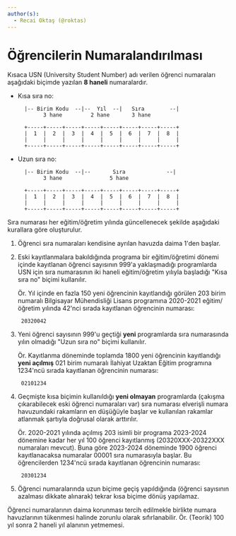 ```yaml
---
author(s):
  - Recai Oktaş (@roktas)
---
```


Öğrencilerin Numaralandırılması
===============================

Kısaca USN (University Student Number) adı verilen öğrenci numaraları aşağıdaki
biçimde yazılan **8 haneli** numaralardır.

- Kısa sıra no:

        |-- Birim Kodu  --|--  Yıl  --|   Sıra        --|
              3 hane         2 hane       3 hane

        +-----+-----+-----+-----+-----+-----+-----+-----+
        |  1  |  2  |  3  |  4  |  5  |  6  |  7  |  8  |
        |     |     |     |     |     |     |     |     |
        +-----+-----+-----+-----+-----+-----+-----+-----+

- Uzun sıra no:

        |-- Birim Kodu  --|--       Sıra             --|
              3 hane               5 hane

        +-----+-----+-----+-----+-----+-----+-----+-----+
        |  1  |  2  |  3  |  4  |  5  |  6  |  7  |  8  |
        |     |     |     |     |     |     |     |     |
        +-----+-----+-----+-----+-----+-----+-----+-----+

Sıra numarası her eğitim/öğretim yılında güncellenecek şekilde aşağıdaki
kurallara göre oluşturulur.

1. Öğrenci sıra numaraları kendisine ayrılan havuzda daima 1'den başlar.

2. Eski kayıtlanmalara bakıldığında programa bir eğitim/öğretimi dönemi içinde
   kayıtlanan öğrenci sayısının 999'a yaklaşmadığı programlarda USN için sıra
   numarasının iki haneli eğitim/öğretim yılıyla başladığı "Kısa sıra no" biçimi
   kullanılır.

   Ör. Yıl içinde en fazla 150 yeni öğrencinin kayıtlandığı görülen 203 birim
   numaralı Bilgisayar Mühendisliği Lisans programına 2020-2021 eğitim/öğretim
   yılında 42'nci sırada kayıtlanan öğrencinin numarası:

        20320042

3. Yeni öğrenci sayısının 999'u geçtiği **yeni** programlarda sıra numarasında
   yılın olmadığı "Uzun sıra no" biçimi kullanılır.

   Ör. Kayıtlanma döneminde toplamda 1800 yeni öğrencinin kayıtlandığı **yeni
   açılmış** 021 birim numaralı İlahiyat Uzaktan Eğitim programına 1234'ncü
   sırada kayıtlanan öğrencinin numarası:

        02101234

4. Geçmişte kısa biçimin kullanıldığı **yeni olmayan** programlarda (çakışma
   çıkarabilecek eski öğrenci numaraları var) sıra numarası elverişli numara
   havuzundaki rakamların en düşüğüyle başlar ve kullanılan rakamlar atlanmak
   şartıyla doğrusal olarak arttırılır.

   Ör. 2020-2021 yılında açılmış 203 isimli bir programa 2023-2024 dönemine
   kadar her yıl 100 öğrenci kayıtlanmış (20320XXX-20322XXX numaraları mevcut).
   Buna göre 2023-2024 döneminde 1900 öğrenci kayıtlanacaksa numaralar 00001
   sıra numarasıyla başlar.  Bu öğrencilerden 1234'ncü sırada kayıtlanan
   öğrencinin numarası:

        20301234

5. Öğrenci numaralarında uzun biçime geçiş yapıldığında (öğrenci sayısının
   azalması dikkate alınarak) tekrar kısa biçime  dönüş yapılamaz.

Öğrenci numaralarının daima korunması tercih edilmekle birlikte numara
havuzlarının tükenmesi halinde zorunlu olarak sıfırlanabilir. Ör. (Teorik) 100
yıl sonra 2 haneli yıl alanının yetmemesi.
